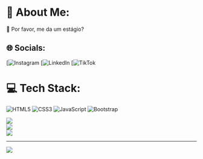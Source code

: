 # 💫 About Me:
🔭 Por favor, me da um estágio?


## 🌐 Socials:
[![Instagram](https://www.instagram.com/vsantos____/) 
[![LinkedIn](www.linkedin.com/in/vsantus) 
[![TikTok](https://www.tiktok.com/@devsantos_)


# 💻 Tech Stack:
![HTML5](https://img.shields.io/badge/html5-%23E34F26.svg?style=for-the-badge&logo=html5&logoColor=white) ![CSS3](https://img.shields.io/badge/css3-%231572B6.svg?style=for-the-badge&logo=css3&logoColor=white) ![JavaScript](https://img.shields.io/badge/javascript-%23323330.svg?style=for-the-badge&logo=javascript&logoColor=%23F7DF1E) ![Bootstrap](https://img.shields.io/badge/bootstrap-%23563D7C.svg?style=for-the-badge&logo=bootstrap&logoColor=white) 

![](https://github-readme-stats.vercel.app/api?username=21Johnn&theme=dark&hide_border=false&include_all_commits=false&count_private=false)<br/>
![](https://github-readme-streak-stats.herokuapp.com/?user=21Johnn&theme=dark&hide_border=false)<br/>
![](https://github-readme-stats.vercel.app/api/top-langs/?username=21johnn&layout=compact&langs_count=7&theme=dracula)

---
[![](https://visitcount.itsvg.in/api?id=21Johnn&icon=0&color=0)](https://visitcount.itsvg.in)

<!-- Proudly created with GPRM ( https://gprm.itsvg.in ) -->

